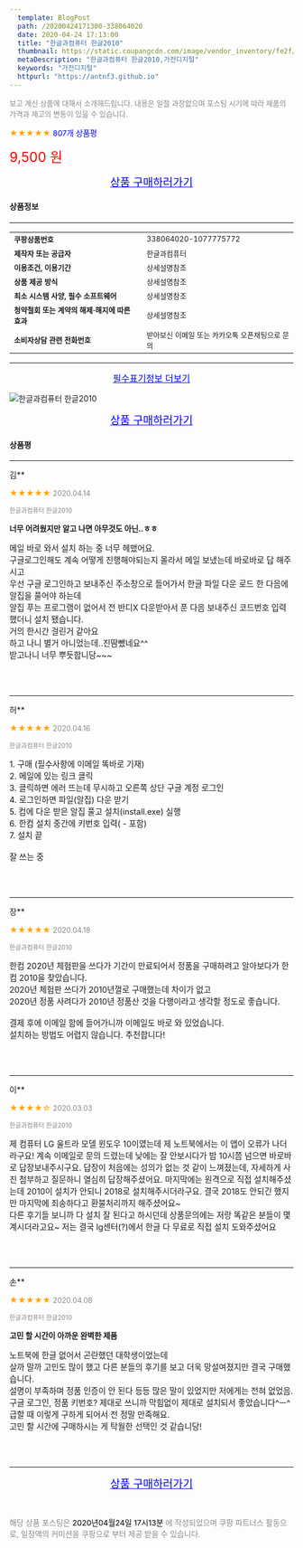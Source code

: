 ```yaml
---
  template: BlogPost
  path: /20200424171300-338064020
  date: 2020-04-24 17:13:00
  title: "한글과컴퓨터 한글2010"
  thumbnail: https://static.coupangcdn.com/image/vendor_inventory/fe2f/487656e788993b2c5051e76871b72f3e8f3c8ec06c2bf3d282bee651e68a.jpg
  metaDescription: "한글과컴퓨터 한글2010,가전디지털"
  keywords: "가전디지털"
  httpurl: "https://antnf3.github.io"
---
```

  
<span style="color: #888;font-size:0.8rem">보고 계신 상품에 대해서 소개해드립니다.
내용은 일절 과장없으며 포스팅 시기에 따라 제품의 가격과 재고의 변동이 있을 수 있습니다.</span>
  
<span style="color: orange;">★★★★★</span> <span style="color: blue;font-size: 0.85rem;">807개 상품평</span>

<span style="font-size: 0.9rem"></span> 

<span style="color: red;font-size: 1.5rem;">9,500 원</span>



<p align="center"><a href="http://me2.do/x4cATBZa" style="font-size: 1.2rem; color: blue;">상품 구매하러가기</a></p>

#### 상품정보

---

|                  |                       |
| ---------------- | --------------------- |
| **<span style="font-size:0.8rem;">쿠팡상품번호</span>** | <span style="font-size:0.8rem;">338064020-1077775772</span> |
| **<span style="font-size:0.8rem;">제작자 또는 공급자</span>**    | <span style="font-size:0.8rem;">한글과컴퓨터</span>        |
| **<span style="font-size:0.8rem;">이용조건, 이용기간</span>**    | <span style="font-size:0.8rem;">상세설명참조</span>        |
| **<span style="font-size:0.8rem;">상품 제공 방식</span>**    | <span style="font-size:0.8rem;">상세설명참조</span>        |
| **<span style="font-size:0.8rem;">최소 시스템 사양, 필수 소프트웨어</span>**    | <span style="font-size:0.8rem;">상세설명참조</span>        |
| **<span style="font-size:0.8rem;">청약철회 또는 계약의 해제·해지에 따른 효과</span>**    | <span style="font-size:0.8rem;">상세설명참조</span>        |
| **<span style="font-size:0.8rem;">소비자상담 관련 전화번호</span>**    | <span style="font-size:0.8rem;">받아보신 이메일 또는 카카오톡 오픈채팅으로 문의</span>        |

---

<p align="center"><a href="http://me2.do/x4cATBZa" style="font-size: 1rem; color: blue;">필수표기정보 더보기</a></p>

![한글과컴퓨터 한글2010](http://thumbnail9.coupangcdn.com/thumbnails/remote/q89/image/vendor_inventory/9cf1/89a98786b3a39680b609f05da95b6fccf989bdff2dfaef7eb7b19a246d66.jpg)

<p align="center"><a href="http://me2.do/x4cATBZa" style="font-size: 1.2rem; color: blue;">상품 구매하러가기</a></p>

#### 상품평
  
---
  
김**
    
<span style="color: orange;">★★★★★</span> <span style="font-size:0.8rem;color: #888;">2020.04.14</span>
    
<span style="color: #888;font-size:0.7rem">한글과컴퓨터 한글2010</span>
    
<span style="font-size:0.85rem">**너무 어려웠지만 알고 나면 아무것도 아닌..ㅎㅎ**</span>
    
<span style="font-size: 0.9rem;">메일 바로 와서 설치 하는 중 너무 헤맸어요.<br/>구글로그인해도 계속 어떻게 진행해야되는지 몰라서 메일 보냈는데 바로바로 답 해주시고<br/>우선 구글 로그인하고 보내주신 주소창으로 들어가서 한글 파일 다운 로드 한 다음에 알집을 풀어야 하는데<br/>알집 푸는 프로그램이 없어서 전 반디X 다운받아서 푼 다음 보내주신 코드번호 입력했더니 설치 됐습니다.<br/>거의 한시간 걸린거 같아요<br/>하고 나니 별거 아니었는데..진땀뺐네요^^<br/>받고나니 너무 뿌듯합니당~~~</span>
    
<br>
<br>

---
  
허**
    
<span style="color: orange;">★★★★★</span> <span style="font-size:0.8rem;color: #888;">2020.04.16</span>
    
<span style="color: #888;font-size:0.7rem">한글과컴퓨터 한글2010</span>
    

    
<span style="font-size: 0.9rem;">1. 구매 (필수사항에 이메일 똑바로 기재)<br/>2. 메일에 있는 링크 클릭<br/>3. 클릭하면 에러 뜨는데 무시하고 오른쪽 상단 구글 계정 로그인<br/>4. 로그인하면 파일(알집) 다운 받기<br/>5. 컴에 다운 받은 알집 풀고 설치(install.exe) 실행<br/>6. 한컴 설치 중간에 키번호 입력( - 포함)<br/>7. 설치 끝<br/><br/>잘 쓰는 중</span>
    
<br>
<br>

---
  
장**
    
<span style="color: orange;">★★★★★</span> <span style="font-size:0.8rem;color: #888;">2020.04.18</span>
    
<span style="color: #888;font-size:0.7rem">한글과컴퓨터 한글2010</span>
    

    
<span style="font-size: 0.9rem;">한컴 2020년 체험판을 쓰다가 기간이 만료되어서 정품을 구매하려고 알아보다가 한컴 2010을 찾았습니다.<br/>2020년 체험판 쓰다가 2010년껄로 구매했는데 차이가 없고<br/>2020년 정품 사려다가 2010년 정품산 것을 다행이라고 생각할 정도로 좋습니다.<br/><br/>결제 후에 이메일 함에 들어가니까 이메일도 바로 와 있었습니다.<br/>설치하는 방법도 어렵지 않습니다. 추천합니다!</span>
    
<br>
<br>

---
  
이**
    
<span style="color: orange;">★★★★☆</span> <span style="font-size:0.8rem;color: #888;">2020.03.03</span>
    
<span style="color: #888;font-size:0.7rem">한글과컴퓨터 한글2010</span>
    

    
<span style="font-size: 0.9rem;">제 컴퓨터 LG 울트라 모델 윈도우 10이였는데 제 노트북에서는 이 앱이 오류가 나더라구요! 계속 이메일로 문의 드렸는데 낮에는 잘 안보시다가 밤 10시쯤 넘으면 바로바로 답장보내주시구요. 답장이 처음에는 성의가 없는 것 같이 느껴졌는데, 자세하게 사진 첨부하고 질문하니 열심히 답장해주셨어요. 마지막에는 원격으로 직접 설치해주셨는데 2010이 설치가 안되니 2018로 설치해주시더라구요. 결국 2018도 안되긴 했지만 마지막에 죄송하다고 환불처리까지 해주셨어요~<br/>다른 후기들 보니까 다 설치 잘 된다고 하시던데 상품문의에는 저랑 똑같은 분들이 몇 계시더라고요~ 저는 결국 lg센터(?)에서 한글 다 무료로 직접 설치 도와주셨어요</span>
    
<br>
<br>

---
  
손**
    
<span style="color: orange;">★★★★★</span> <span style="font-size:0.8rem;color: #888;">2020.04.08</span>
    
<span style="color: #888;font-size:0.7rem">한글과컴퓨터 한글2010</span>
    
<span style="font-size:0.85rem">**고민 할 시간이 아까운 완벽한 제품**</span>
    
<span style="font-size: 0.9rem;">노트북에 한글 없어서 곤란했던 대학생이었는데<br/>살까 말까 고민도 많이 했고 다른 분들의 후기를 보고 더욱 망설여졌지만 결국 구매했습니다.<br/>설명이 부족하며 정품 인증이 안 된다 등등 많은 말이 있었지만 저에게는 전혀 없었음.<br/>구글 로그인, 정품 키번호? 제대로 쓰니까 막힘없이 제대로 설치되서 좋았습니다^ㅡ^<br/>급할 때 이렇게 구하게 되어서 전 정말 만족해요.<br/>고민 할 시간에 구매하시는 게 탁월한 선택인 것 같습니당!</span>
    
<br>
<br>


  
---
  
<p align="center"><a href="http://me2.do/x4cATBZa" style="font-size: 1.2rem; color: blue;">상품 구매하러가기</a></p>
  
<br>
  
<span style="font-size: 0.85rem; color: #888;">해당 상품 포스팅은 <span style="color: #000;"> 2020년04월24일 17시13분 </span> 에 작성되었으며 쿠팡 파트너스 활동으로, 일정액의 커미션을 쿠팡으로 부터 제공 받을 수 있습니다.</span>